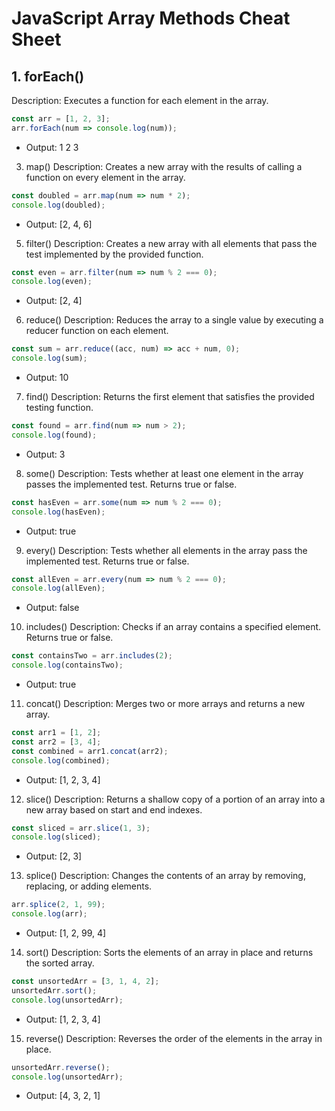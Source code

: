 # JavaScript Array Methods Cheat Sheet


## 1. forEach()
Description: Executes a function for each element in the array.
```js
const arr = [1, 2, 3];
arr.forEach(num => console.log(num));
```
- Output: 1 2 3

 3. map()
Description: Creates a new array with the results of calling a function on every element in the array.
```js
const doubled = arr.map(num => num * 2);
console.log(doubled);
```
- Output: [2, 4, 6]

 5. filter()
Description: Creates a new array with all elements that pass the test implemented by the provided function.
```js
const even = arr.filter(num => num % 2 === 0);
console.log(even);
```
- Output: [2, 4]

 6. reduce()
Description: Reduces the array to a single value by executing a reducer function on each element.
```js
const sum = arr.reduce((acc, num) => acc + num, 0);
console.log(sum);
```
- Output: 10

 7. find()
Description: Returns the first element that satisfies the provided testing function.
```js
const found = arr.find(num => num > 2);
console.log(found);
```
- Output: 3

 8. some()
Description: Tests whether at least one element in the array passes the implemented test. Returns true or false.
```js
const hasEven = arr.some(num => num % 2 === 0);
console.log(hasEven);
```
- Output: true

 9. every()
Description: Tests whether all elements in the array pass the implemented test. Returns true or false.
```js
const allEven = arr.every(num => num % 2 === 0);
console.log(allEven);
```
- Output: false

 10. includes()
Description: Checks if an array contains a specified element. Returns true or false.
```js
const containsTwo = arr.includes(2);
console.log(containsTwo);
```
- Output: true

 11. concat()
Description: Merges two or more arrays and returns a new array.
```js
const arr1 = [1, 2];
const arr2 = [3, 4];
const combined = arr1.concat(arr2);
console.log(combined);
```
- Output: [1, 2, 3, 4]

 12. slice()
Description: Returns a shallow copy of a portion of an array into a new array based on start and end indexes.
```js
const sliced = arr.slice(1, 3);
console.log(sliced);
```
- Output: [2, 3]

 13. splice()
Description: Changes the contents of an array by removing, replacing, or adding elements.
```js
arr.splice(2, 1, 99);
console.log(arr);
```
- Output: [1, 2, 99, 4]

 14. sort()
Description: Sorts the elements of an array in place and returns the sorted array.
```js
const unsortedArr = [3, 1, 4, 2];
unsortedArr.sort();
console.log(unsortedArr);
```
- Output: [1, 2, 3, 4]

 15. reverse()
Description: Reverses the order of the elements in the array in place.
```js
unsortedArr.reverse();
console.log(unsortedArr);
```
- Output: [4, 3, 2, 1]

